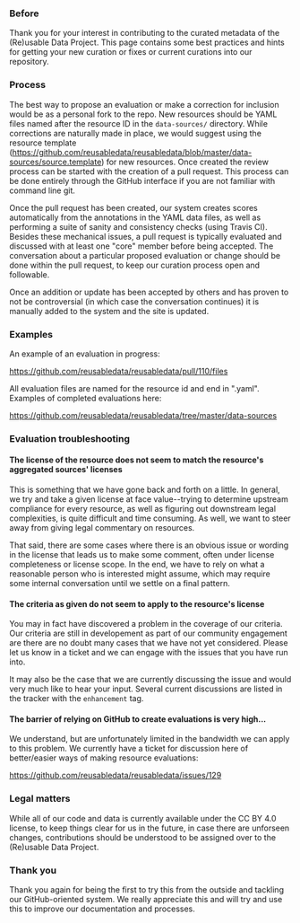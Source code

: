 ### Before 

Thank you for your interest in contributing to the curated metadata of the (Re)usable Data Project. This page contains some best practices and hints for getting your new curation or fixes or current curations into our repository.

### Process

The best way to propose an evaluation or make a correction for inclusion would be as a personal fork to the repo. New resources should be YAML files named after the resource ID in the `data-sources/` directory. While corrections are naturally made in place, we would suggest using the resource template (https://github.com/reusabledata/reusabledata/blob/master/data-sources/source.template) for new resources. Once created the review process can be started with the creation of a pull request. This process can be done entirely through the GitHub interface if you are not familiar with command line git.

Once the pull request has been created, our system creates scores automatically from the annotations in the YAML data files, as well as performing a suite of sanity and consistency checks (using Travis CI). Besides these mechanical issues, a pull request is typically evaluated and discussed with at least one "core" member before being accepted. The conversation about a particular proposed evaluation or change should be done within the pull request, to keep our curation process open and followable.

Once an addition or update has been accepted by others and has proven to not be controversial (in which case the conversation continues) it is manually added to the system and the site is updated.

### Examples

An example of an evaluation in progress:

 https://github.com/reusabledata/reusabledata/pull/110/files

All evaluation files are named for the resource id and end in ".yaml". Examples of completed evaluations here:

 https://github.com/reusabledata/reusabledata/tree/master/data-sources

### Evaluation troubleshooting

#### The license of the resource does not seem to match the resource's aggregated sources' licenses

This is something that we have gone back and forth on a little. In general, we try and take a given license at face value--trying to determine upstream compliance for every resource, as well as figuring out downstream legal complexities, is quite difficult and time consuming. As well, we want to steer away from giving legal commentary on resources.

That said, there are some cases where there is an obvious issue or wording in the license that leads us to make some comment, often under license completeness or license scope. In the end, we have to rely on what a reasonable person who is interested might assume, which may require some internal conversation until we settle on a final pattern.

#### The criteria as given do not seem to apply to the resource's license

You may in fact have discovered a problem in the coverage of our criteria. Our criteria are still in developement as part of our community engagement are there are no doubt many cases that we have not yet considered. Please let us know in a ticket and we can engage with the issues that you have run into.

It may also be the case that we are currently discussing the issue and would very much like to hear your input. Several current discussions are listed in the tracker with the `enhancement` tag.

#### The barrier of relying on GitHub to create evaluations is very high...

We understand, but are unfortunately limited in the bandwidth we can apply to this problem. We currently have a ticket for discussion here of better/easier ways of making resource evaluations:

 https://github.com/reusabledata/reusabledata/issues/129

### Legal matters

While all of our code and data is currently available under the CC BY 4.0 license, to keep things clear for us in the future, in case there are unforseen changes, contributions should be understood to be assigned over to the (Re)usable Data Project.

### Thank you

Thank you again for being the first to try this from the outside and tackling our GitHub-oriented system. We really appreciate this and will try and use this to improve our documentation and processes.
